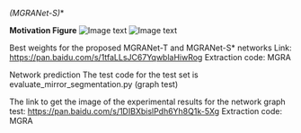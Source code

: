 
**(MGRANet-S*)**

**Motivation Figure**
![Image text](https://github.com/Tortoisewhp/MGRANet/tree/main/images/1.png)
![Image text](https://github.com/Tortoisewhp/MGRANet/tree/main/images/2.png)

Best weights for the proposed MGRANet-T and MGRANet-S* networks Link: https://pan.baidu.com/s/1tfaLLsJC67YqwblaHiwRog Extraction code: MGRA

Network prediction The test code for the test set  is evaluate_mirror_segmentation.py (graph test)

The link to get the image of the experimental results for the network graph test: https://pan.baidu.com/s/1DIBXbislPdh6Yh8Q1k-5Xg 
Extraction code: MGRA
